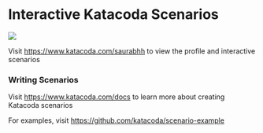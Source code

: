 # Interactive Katacoda Scenarios

[![](http://shields.katacoda.com/katacoda/saurabhh/count.svg)](https://www.katacoda.com/saurabhh "Get your profile on Katacoda.com")

Visit https://www.katacoda.com/saurabhh to view the profile and interactive scenarios

### Writing Scenarios
Visit https://www.katacoda.com/docs to learn more about creating Katacoda scenarios

For examples, visit https://github.com/katacoda/scenario-example
